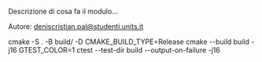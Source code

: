 Descrizione di cosa fa il modulo...

Autore: deniscristian.pal@studenti.units.it

cmake -S . -B build/ -D CMAKE_BUILD_TYPE=Release
cmake --build build -j16
GTEST_COLOR=1 ctest --test-dir build --output-on-failure -j16
